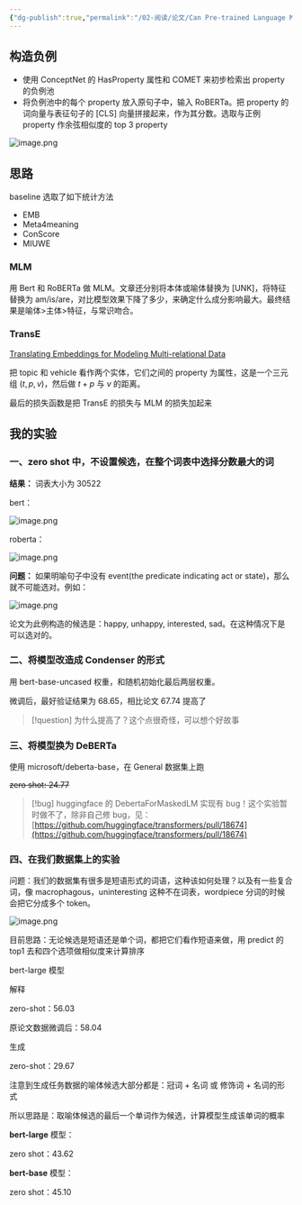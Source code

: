 ```yaml
---
{"dg-publish":true,"permalink":"/02-阅读/论文/Can Pre-trained Language Models Interpret Similes as Smart as Human/","title":"Can Pre-trained Language Models Interpret Similes as Smart as Human","tags":["明喻","ACL2022"]}
---
```



## 构造负例

- 使用 ConceptNet 的 HasProperty 属性和 COMET 来初步检索出 property 的负例池
- 将负例池中的每个 property 放入原句子中，输入 RoBERTa。把 property 的词向量与表征句子的 \[CLS\] 向量拼接起来，作为其分数。选取与正例 property 作余弦相似度的 top 3 property

![image.png](https://kkcx.oss-cn-beijing.aliyuncs.com/img/20240317163222.png)

## 思路

baseline 选取了如下统计方法

- EMB
- Meta4meaning
- ConScore
- MIUWE

### MLM

用 Bert 和 RoBERTa 做 MLM。文章还分别将本体或喻体替换为 [UNK]，将特征替换为 am/is/are，对比模型效果下降了多少，来确定什么成分影响最大。最终结果是喻体>主体>特征，与常识吻合。

### TransE

[Translating Embeddings for Modeling Multi-relational Data](https://proceedings.neurips.cc/paper_files/paper/2013/hash/1cecc7a77928ca8133fa24680a88d2f9-Abstract.html)

把 topic 和 vehicle 看作两个实体，它们之间的 property 为属性，这是一个三元组 $(t,p,v)$，然后做 $t+p$ 与 $v$ 的距离。

最后的损失函数是把 TransE 的损失与 MLM 的损失加起来

## 我的实验

### 一、zero shot 中，不设置候选，在整个词表中选择分数最大的词

**结果：** 词表大小为 30522

bert：

![image.png](https://kkcx.oss-cn-beijing.aliyuncs.com/img/20240317163315.png)

roberta：

![image.png](https://kkcx.oss-cn-beijing.aliyuncs.com/img/20240317163338.png)

**问题：** 如果明喻句子中没有 event(the predicate indicating act or state)，那么就不可能选对。例如：

![image.png](https://kkcx.oss-cn-beijing.aliyuncs.com/img/20240317163402.png)

论文为此例构造的候选是：happy, unhappy, interested, sad。在这种情况下是可以选对的。

### 二、将模型改造成 Condenser 的形式

用 bert-base-uncased 权重，和随机初始化最后两层权重。

微调后，最好验证结果为 68.65，相比论文 67.74 提高了

> [!question]
> 为什么提高了？这个点很奇怪，可以想个好故事

### 三、将模型换为 DeBERTa

使用 microsoft/deberta-base，在 General 数据集上跑

~~zero shot: 24.77~~

> [!bug]
> huggingface 的 DebertaForMaskedLM 实现有 bug！这个实验暂时做不了，除非自己修 bug，见：[https://github.com/huggingface/transformers/pull/18674](https://github.com/huggingface/transformers/pull/18674)

### 四、在我们数据集上的实验

问题：我们的数据集有很多是短语形式的词语，这种该如何处理？以及有一些复合词，像 macrophagous，uninteresting 这种不在词表，wordpiece 分词的时候会把它分成多个 token。

![image.png](https://kkcx.oss-cn-beijing.aliyuncs.com/img/20240317163825.png)

目前思路：无论候选是短语还是单个词，都把它们看作短语来做，用 predict 的 top1 去和四个选项做相似度来计算排序

bert-large 模型

解释

zero-shot：56.03

原论文数据微调后：58.04

生成

zero-shot：29.67

注意到生成任务数据的喻体候选大部分都是：冠词 + 名词 或 修饰词 + 名词的形式

所以思路是：取喻体候选的最后一个单词作为候选，计算模型生成该单词的概率

**bert-large** 模型：

zero shot：43.62

**bert-base** 模型：

zero shot：45.10
